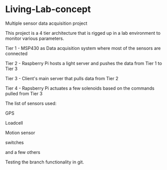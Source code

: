 # Living-Lab-concept
Multiple sensor data acquisition project

This project is a 4 tier architecture that is rigged up in a lab environment to monitor various parameters.

Tier 1 - MSP430 as Data acquisition system where most of the sensors are connected

Tier 2 - Raspberry Pi hosts a light server and pushes the data from Tier 1 to Tier 3

Tier 3 - Client's main server that pulls data from Tier 2

Tier 4 - Rapsberry Pi actuates a few solenoids based on the commands pulled from Tier 3

The list of sensors used:

GPS

Loadcell

Motion sensor

switches

and a few others

Testing the branch functionality in git.